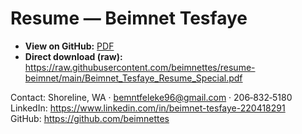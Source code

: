 # Resume — Beimnet Tesfaye

- **View on GitHub:** [PDF](./Beimnet_Tesfaye_Resume_Special.pdf)
- **Direct download (raw):** https://raw.githubusercontent.com/beimnettes/resume-beimnet/main/Beimnet_Tesfaye_Resume_Special.pdf

Contact: Shoreline, WA · bemntfeleke96@gmail.com · 206‑832‑5180  
LinkedIn: https://www.linkedin.com/in/beimnet-tesfaye-220418291  
GitHub: https://github.com/beimnettes
